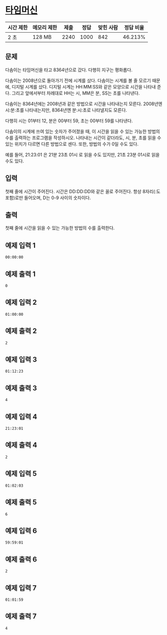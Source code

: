 # [타임머신](https://www.acmicpc.net/problem/1440)

| 시간 제한 | 메모리 제한 | 제출 | 정답 | 맞힌 사람 | 정답 비율 |
| --- | --- | --- | --- | --- | --- |
| 2 초 | 128 MB | 2240 | 1000 | 842 | 46.213% |

## 문제

다솜이는 타임머신을 타고 8364년으로 갔다. 다행히 지구는 평화롭다.

다솜이는 2008년으로 돌아가기 전에 시계를 샀다. 다솜이는 시계를 볼 줄 모르기 때문에, 디지털 시계를 샀다. 디지털 시계는 HH:MM:SS와 같은 모양으로 시간을 나타내 준다. 그리고 앞에서부터 차례대로 HH는 시, MM은 분, SS는 초를 나타낸다.

다솜이는 8364년에는 2008년과 같은 방법으로 시간을 나타내는지 모른다. 2008년엔 시:분:초를 나타내는지만, 8364년엔 분:시:초로 나타낼지도 모른다.

다행히 시는 01부터 12, 분은 00부터 59, 초는 00부터 59를 나타낸다.

다솜이의 시계에 쓰여 있는 숫자가 주어졌을 때, 이 시간을 읽을 수 있는 가능한 방법의 수를 출력하는 프로그램을 작성하시오. 나타내는 시간이 같더라도, 시, 분, 초를 읽을 수 있는 위치가 다르면 다른 방법으로 센다. 또한, 방법의 수가 0일 수도 있다.

예를 들어, 21:23:01 은 21분 23초 01시 로 읽을 수도 있지만, 21초 23분 01시로 읽을 수도 있다.

## 입력

첫째 줄에 시간이 주어진다. 시간은 DD:DD:DD와 같은 꼴로 주어진다. 항상 8자리(:도 포함)로만 들어오며, D는 0-9 사이의 숫자이다.

## 출력

첫째 줄에 시간을 읽을 수 있는 가능한 방법의 수를 출력한다.

## 예제 입력 1

```
00:00:00

```

## 예제 출력 1

```
0

```

## 예제 입력 2

```
01:00:00

```

## 예제 출력 2

```
2

```

## 예제 입력 3

```
01:12:23

```

## 예제 출력 3

```
4

```

## 예제 입력 4

```
21:23:01

```

## 예제 출력 4

```
2

```

## 예제 입력 5

```
01:02:03

```

## 예제 출력 5

```
6

```

## 예제 입력 6

```
59:59:01

```

## 예제 출력 6

```
2

```

## 예제 입력 7

```
01:01:59

```

## 예제 출력 7

```
4
```
